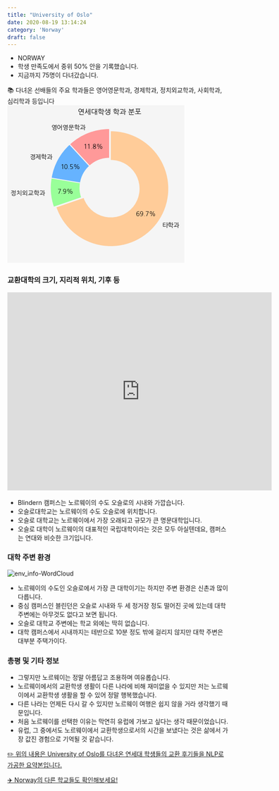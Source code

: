 ```yaml
---
title: "University of Oslo"
date: 2020-08-19 13:14:24
category: 'Norway'
draft: false
---
```



* NORWAY
* 학생 만족도에서 중위 50% 안을 기록했습니다.
* 지금까지 75명이 다녀갔습니다. 

📚 다녀온 선배들의 주요 학과들은 영어영문학과, 경제학과, 정치외교학과, 사회학과, 심리학과 등입니다
![department-info](../plots/NO000003.png)
### 교환대학의 크기, 지리적 위치, 기후 등
<iframe
width="600"
height="450"
frameborder="0" style="border:0"
src="https://www.google.com/maps/embed/v1/place?key=AIzaSyC9e1AME-pVmWC4hBpFdu5S4dKzyepa3HQ&q=University+of+Oslo&center=59.9399586,10.7217496&zoom=14" allowfullscreen>
</iframe>

* Blindern 캠퍼스는 노르웨이의 수도 오슬로의 시내와 가깝습니다.
* 오슬로대학교는 노르웨이의 수도 오슬로에 위치합니다.
* 오슬로 대학교는 노르웨이에서 가장 오래되고 규모가 큰 명문대학입니다.
* 오슬로 대학이 노르웨이의 대표적인 국립대학이라는 것은 모두 아실텐데요, 캠퍼스는 연대와 비슷한 크기입니다.


### 대학 주변 환경

![env_info-WordCloud](../univ_wordclouds_okt/env_info/NO000003_env_info_okt.png)

* 노르웨이의 수도인 오슬로에서 가장 큰 대학이기는 하지만 주변 환경은 신촌과 많이 다릅니다.
* 중심 캠퍼스인 블린던은 오슬로 시내와 두 세 정거장 정도 떨어진 곳에 있는데 대학 주변에는 아무것도 없다고 보면 됩니다.
* 오슬로 대학교 주변에는 학교 외에는 딱히 없습니다.
* 대학 캠퍼스에서 시내까지는 테반으로 10분 정도 밖에 걸리지 않지만 대학 주변은 대부분 주택가이다.


### 총평 및 기타 정보 
* 그렇지만 노르웨이는 정말 아름답고 조용하며 여유롭습니다.
* 노르웨이에서의 교환학생 생활이 다른 나라에 비해 재미없을 수 있지만 저는 노르웨이에서 교환학생 생활을 할 수 있어 정말 행복했습니다.
* 다른 나라는 언제든 다시 갈 수 있지만 노르웨이 여행은 쉽지 않을 거라 생각했기 때문입니다.
* 처음 노르웨이를 선택한 이유는 막연히 유럽에 가보고 싶다는 생각 때문이었습니다.
* 유럽, 그 중에서도 노르웨이에서 교환학생으로서의 시간을 보냈다는 것은 삶에서 가장 값진 경험으로 기억될 것 같습니다.


[✏️ 위의 내용은 University of Oslo를 다녀온 연세대 학생들의 교환 후기들을 NLP로 가공한 요약본입니다.](http://oia.yonsei.ac.kr/partner/expReport.asp?ucode=NO000003&bgbn=A)

[✈️ Norway의 다른 학교들도 확인해보세요!](https://yonsei-exchange.netlify.app/?category=Norway)
